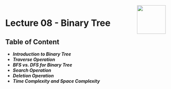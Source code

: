 <img align="right" width="90" height="90" src="https://github.com/cs-MohamedAyman/Computer-Science-Textbooks/blob/master/logos/data-structures.jpg">

# Lecture 08 - Binary Tree

## Table of Content

- ***Introduction to Binary Tree***
- ***Traverse Operation***
- ***BFS vs. DFS for Binary Tree***
- ***Search Operation***
- ***Deletion Operation***
- ***Time Complexity and Space Complexity***
